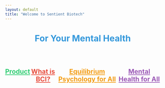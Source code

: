 ```yaml
---
layout: default
title: "Welcome to Sentient Biotech"
---
```


<h1 style="text-align: center; color: #3498db;">For Your Mental Health</h1>

<div style="display: flex; justify-content: space-around; margin-top: 50px;">

  <div style="text-align: center;">
    <h2><a href="/product/" style="color: #2ecc71;">Product</a></h2>
  </div>

  <div style="text-align: center;">
    <h2><a href="/what-is-bci/" style="color: #e74c3c;">What is BCI?</a></h2>
  </div>

  <div style="text-align: center;">
    <h2><a href="/eqp-for-all/" style="color: #f39c12;">Equilibrium Psychology for All</a></h2>
  </div>

  <div style="text-align: center;">
    <h2><a href="/mental-health-for-all/" style="color: #9b59b6;">Mental Health for All</a></h2>
  </div>

</div>
